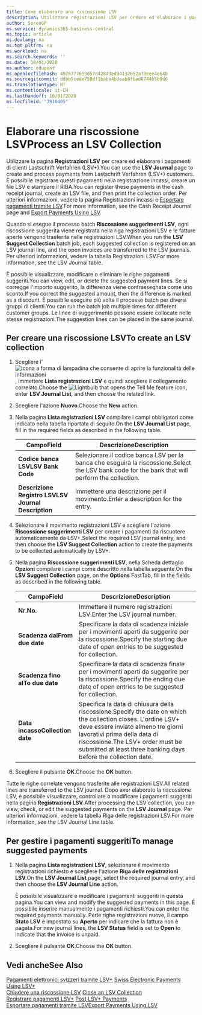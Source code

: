 ```yaml
---
title: Come elaborare una riscossione LSV
description: Utilizzare registrazioni LSV per creare ed elaborare i pagamenti di clienti Lastschrift Verfahren (LSV+). È possibile registrare questi pagamenti nella registrazione incassi, creare un file LSV e stampare il RIBA.
author: SorenGP
ms.service: dynamics365-business-central
ms.topic: article
ms.devlang: na
ms.tgt_pltfrm: na
ms.workload: na
ms.search.keywords: ''
ms.date: 10/01/2020
ms.author: edupont
ms.openlocfilehash: 4976777693d57d42843ed94132652a79eee4e64b
ms.sourcegitcommit: ddbb5cede750df1baba4b3eab8fbed6744b5b9d6
ms.translationtype: HT
ms.contentlocale: it-CH
ms.lasthandoff: 10/01/2020
ms.locfileid: "3916405"
---
```

# <a name="process-an-lsv-collection"></a><span data-ttu-id="fd864-104">Elaborare una riscossione LSV</span><span class="sxs-lookup"><span data-stu-id="fd864-104">Process an LSV Collection</span></span>
<span data-ttu-id="fd864-105">Utilizzare la pagina **Registrazioni LSV** per creare ed elaborare i pagamenti di clienti Lastschrift Verfahren (LSV+).</span><span class="sxs-lookup"><span data-stu-id="fd864-105">You can use the **LSV Journal** page to create and process payments from Lastschrift Verfahren (LSV+) customers.</span></span> <span data-ttu-id="fd864-106">È possibile registrare questi pagamenti nella registrazione incassi, creare un file LSV e stampare il RIBA.</span><span class="sxs-lookup"><span data-stu-id="fd864-106">You can register these payments in the cash receipt journal, create an LSV file, and then print the collection order.</span></span> <span data-ttu-id="fd864-107">Per ulteriori informazioni, vedere la pagina Registrazioni incassi e [Esportare pagamenti tramite LSV](how-to-export-payments-using-lsv.md).</span><span class="sxs-lookup"><span data-stu-id="fd864-107">For more information, see the Cash Receipt Journal page and [Export Payments Using LSV](how-to-export-payments-using-lsv.md).</span></span>  

<span data-ttu-id="fd864-108">Quando si esegue il processo batch **Riscossione suggerimenti LSV**, ogni riscossione suggerita viene registrata nella riga registrazioni LSV e le fatture aperte vengono trasferite nelle registrazioni LSV.</span><span class="sxs-lookup"><span data-stu-id="fd864-108">When you run the **LSV Suggest Collection** batch job, each suggested collection is registered on an LSV journal line, and the open invoices are transferred to the LSV journals.</span></span> <span data-ttu-id="fd864-109">Per ulteriori informazioni, vedere la tabella Registrazioni LSV.</span><span class="sxs-lookup"><span data-stu-id="fd864-109">For more information, see the LSV Journal table.</span></span>  

<span data-ttu-id="fd864-110">È possibile visualizzare, modificare o eliminare le righe pagamenti suggeriti.</span><span class="sxs-lookup"><span data-stu-id="fd864-110">You can view, edit, or delete the suggested payment lines.</span></span> <span data-ttu-id="fd864-111">Se si corregge l'importo suggerito, la differenza viene contrassegnata come uno sconto.</span><span class="sxs-lookup"><span data-stu-id="fd864-111">If you correct the suggested amount, then the difference is marked as a discount.</span></span> <span data-ttu-id="fd864-112">È possibile eseguire più volte il processo batch per diversi gruppi di clienti.</span><span class="sxs-lookup"><span data-stu-id="fd864-112">You can run the batch job multiple times for different customer groups.</span></span> <span data-ttu-id="fd864-113">Le linee di suggerimento possono essere collocate nelle stesse registrazioni.</span><span class="sxs-lookup"><span data-stu-id="fd864-113">The suggestion lines can be placed in the same journal.</span></span>  

## <a name="to-create-an-lsv-collection"></a><span data-ttu-id="fd864-114">Per creare una riscossione LSV</span><span class="sxs-lookup"><span data-stu-id="fd864-114">To create an LSV collection</span></span>  

1.  <span data-ttu-id="fd864-115">Scegliere l'![icona a forma di lampadina che consente di aprire la funzionalità delle informazioni](../../media/ui-search/search_small.png "Informazioni sull'operazione che si desidera eseguire"), immettere **Lista registrazioni LSV** e quindi scegliere il collegamento correlato.</span><span class="sxs-lookup"><span data-stu-id="fd864-115">Choose the ![Lightbulb that opens the Tell Me feature](../../media/ui-search/search_small.png "Tell me what you want to do") icon, enter **LSV Journal List**, and then choose the related link.</span></span>  
2.  <span data-ttu-id="fd864-116">Scegliere l'azione **Nuovo**.</span><span class="sxs-lookup"><span data-stu-id="fd864-116">Choose the **New** action.</span></span>  
3.  <span data-ttu-id="fd864-117">Nella pagina **Lista registrazioni LSV** compilare i campi obbligatori come indicato nella tabella riportata di seguito.</span><span class="sxs-lookup"><span data-stu-id="fd864-117">On the **LSV Journal List** page, fill in the required fields as described in the following table.</span></span>  

    |<span data-ttu-id="fd864-118">Campo</span><span class="sxs-lookup"><span data-stu-id="fd864-118">Field</span></span>|<span data-ttu-id="fd864-119">Descrizione</span><span class="sxs-lookup"><span data-stu-id="fd864-119">Description</span></span>|  
    |---------------------------------|---------------------------------------|  
    |<span data-ttu-id="fd864-120">**Codice banca LSV**</span><span class="sxs-lookup"><span data-stu-id="fd864-120">**LSV Bank Code**</span></span>|<span data-ttu-id="fd864-121">Selezionare il codice banca LSV per la banca che eseguirà la riscossione.</span><span class="sxs-lookup"><span data-stu-id="fd864-121">Select the LSV bank code for the bank that will perform the collection.</span></span>|  
    |<span data-ttu-id="fd864-122">**Descrizione Registro LSV**</span><span class="sxs-lookup"><span data-stu-id="fd864-122">**LSV Journal Description**</span></span>|<span data-ttu-id="fd864-123">Immettere una descrizione per il movimento.</span><span class="sxs-lookup"><span data-stu-id="fd864-123">Enter a description for the entry.</span></span>|

4.  <span data-ttu-id="fd864-124">Selezionare il movimento registrazioni LSV e scegliere l'azione **Riscossione suggerimenti LSV** per creare i pagamenti da riscuotere automaticamente da LSV+.</span><span class="sxs-lookup"><span data-stu-id="fd864-124">Select the required LSV journal entry, and then choose the **LSV Suggest Collection** action to create the payments to be collected automatically by LSV+.</span></span>  
5.  <span data-ttu-id="fd864-125">Nella pagina **Riscossione suggerimenti LSV**, nella Scheda dettaglio **Opzioni** compilare i campi come descritto nella tabella seguente.</span><span class="sxs-lookup"><span data-stu-id="fd864-125">On the **LSV Suggest Collection** page, on the **Options** FastTab, fill in the fields as described in the following table.</span></span>  

    |<span data-ttu-id="fd864-126">Campo</span><span class="sxs-lookup"><span data-stu-id="fd864-126">Field</span></span>|<span data-ttu-id="fd864-127">Descrizione</span><span class="sxs-lookup"><span data-stu-id="fd864-127">Description</span></span>|  
    |---------------------------------|---------------------------------------|  
    |<span data-ttu-id="fd864-128">**Nr.**</span><span class="sxs-lookup"><span data-stu-id="fd864-128">**No.**</span></span>|<span data-ttu-id="fd864-129">Immettere il numero registrazioni LSV.</span><span class="sxs-lookup"><span data-stu-id="fd864-129">Enter the LSV journal number.</span></span>|  
    |<span data-ttu-id="fd864-130">**Scadenza dal**</span><span class="sxs-lookup"><span data-stu-id="fd864-130">**From due date**</span></span>|<span data-ttu-id="fd864-131">Specificare la data di scadenza iniziale per i movimenti aperti da suggerire per la riscossione.</span><span class="sxs-lookup"><span data-stu-id="fd864-131">Specify the starting due date of open entries to be suggested for collection.</span></span>|  
    |<span data-ttu-id="fd864-132">**Scadenza fino al**</span><span class="sxs-lookup"><span data-stu-id="fd864-132">**To due date**</span></span>|<span data-ttu-id="fd864-133">Specificare la data di scadenza finale per i movimenti aperti da suggerire per la riscossione.</span><span class="sxs-lookup"><span data-stu-id="fd864-133">Specify the ending due date of open entries to be suggested for collection.</span></span>|  
    |<span data-ttu-id="fd864-134">**Data incasso**</span><span class="sxs-lookup"><span data-stu-id="fd864-134">**Collection date**</span></span>|<span data-ttu-id="fd864-135">Specifica la data di chiusura della riscossione.</span><span class="sxs-lookup"><span data-stu-id="fd864-135">Specify the date on which the collection closes.</span></span> <span data-ttu-id="fd864-136">L'ordine LSV+ deve essere inviato almeno tre giorni lavorativi prima della data di riscossione.</span><span class="sxs-lookup"><span data-stu-id="fd864-136">The LSV+ order must be submitted at least three banking days before the collection date.</span></span>|  

6.  <span data-ttu-id="fd864-137">Scegliere il pulsante **OK**.</span><span class="sxs-lookup"><span data-stu-id="fd864-137">Choose the **OK** button.</span></span>  

<span data-ttu-id="fd864-138">Tutte le righe correlate vengono trasferite alle registrazioni LSV.</span><span class="sxs-lookup"><span data-stu-id="fd864-138">All related lines are transferred to the LSV journal.</span></span> <span data-ttu-id="fd864-139">Dopo aver elaborato la riscossione LSV, è possibile visualizzare, controllare o modificare i pagamenti suggeriti nella pagina **Registrazioni LSV**.</span><span class="sxs-lookup"><span data-stu-id="fd864-139">After processing the LSV collection, you can view, check, or edit the suggested payments on the **LSV Journal** page.</span></span> <span data-ttu-id="fd864-140">Per ulteriori informazioni, vedere la tabella Riga delle registrazioni LSV.</span><span class="sxs-lookup"><span data-stu-id="fd864-140">For more information, see the LSV Journal Line table.</span></span>  

## <a name="to-manage-suggested-payments"></a><span data-ttu-id="fd864-141">Per gestire i pagamenti suggeriti</span><span class="sxs-lookup"><span data-stu-id="fd864-141">To manage suggested payments</span></span>  

1.  <span data-ttu-id="fd864-142">Nella pagina **Lista registrazioni LSV**, selezionare il movimento registrazioni richiesto e scegliere l'azione **Riga delle registrazioni LSV**.</span><span class="sxs-lookup"><span data-stu-id="fd864-142">On the **LSV Journal List** page, select the required journal entry, and then choose the **LSV Journal Line** action.</span></span>  

    <span data-ttu-id="fd864-143">È possibile visualizzare e modificare i pagamenti suggeriti in questa pagina.</span><span class="sxs-lookup"><span data-stu-id="fd864-143">You can view and modify the suggested payments in this page.</span></span> <span data-ttu-id="fd864-144">È possibile inserire manualmente i pagamenti richiesti.</span><span class="sxs-lookup"><span data-stu-id="fd864-144">You can enter the required payments manually.</span></span> <span data-ttu-id="fd864-145">Perle righe registrazioni nuove, il campo **Stato LSV** è impostato su **Aperto** per indicare che la fattura non è pagata.</span><span class="sxs-lookup"><span data-stu-id="fd864-145">For new journal lines, the **LSV Status** field is set to **Open** to indicate that the invoice is unpaid.</span></span>  

3.  <span data-ttu-id="fd864-146">Scegliere il pulsante **OK**.</span><span class="sxs-lookup"><span data-stu-id="fd864-146">Choose the **OK** button.</span></span>  

## <a name="see-also"></a><span data-ttu-id="fd864-147">Vedi anche</span><span class="sxs-lookup"><span data-stu-id="fd864-147">See Also</span></span>  
 <span data-ttu-id="fd864-148">[Pagamenti elettronici svizzeri tramite LSV+](swiss-electronic-payments-using-lsv-.md) </span><span class="sxs-lookup"><span data-stu-id="fd864-148">[Swiss Electronic Payments Using LSV+](swiss-electronic-payments-using-lsv-.md) </span></span>  
 <span data-ttu-id="fd864-149">[Chiudere una riscossione LSV](how-to-close-an-lsv-collection.md) </span><span class="sxs-lookup"><span data-stu-id="fd864-149">[Close an LSV Collection](how-to-close-an-lsv-collection.md) </span></span>  
 <span data-ttu-id="fd864-150">[Registrare pagamenti LSV+](how-to-post-lsv-payments.md) </span><span class="sxs-lookup"><span data-stu-id="fd864-150">[Post LSV+ Payments](how-to-post-lsv-payments.md) </span></span>  
 [<span data-ttu-id="fd864-151">Esportare pagamenti tramite LSV</span><span class="sxs-lookup"><span data-stu-id="fd864-151">Export Payments Using LSV</span></span>](how-to-export-payments-using-lsv.md)
